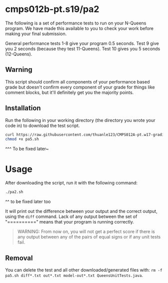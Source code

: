# cmps012b-pt.s19/pa2

The following is a set of performance tests to run on your N-Queens program.
We have made this available to you to check your work before making your final
submission.

General performance tests 1-8 give your program 0.5 seconds.
Test 9 give you 2 seconds (because they test 11-Queens). Test 10 gives you 5 seconds (12-Queens).

## Warning

This script should confirm all components of your performance based grade but
doesn't confirm every component of your grade for things like comment blocks,
but it'll definitely get you the majority points.

## Installation

Run the following in your working directory (the directory you wrote your code
in) to download the test script.

```bash
curl https://raw.githubusercontent.com/thuanle123/CMPS012A-pt.w17-grading-scripts/master/pa5/pa5.sh > pa5.sh
chmod +x pa5.sh
```
^^^ To be fixed later~

# Usage

After downloading the script, run it with the following command:

```bash
./pa2.sh
```
^^ to be fixed later too

It will print out the difference between your output and the correct output,
using the `diff` command. Lack of any output between the set of "=========="
means that your program is running correctly.

> WARNING: From now on, you will not get a perfect score if there is any output
between any of the pairs of equal signs or if any unit tests fail.

## Removal

You can delete the test and all other downloaded/generated files with:
`rm -f pa5.sh diff*.txt out*.txt model-out*.txt QueensUnitTests.java`.
